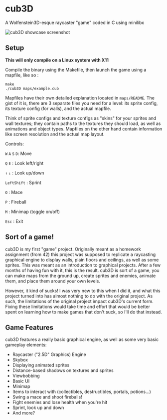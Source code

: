 # cub3D
A Wolfenstein3D-esque raycaster "game" coded in C using minilibx

![cub3D showcase screenshot](https://github.com/NeronTheTyrant/cub3D/blob/main/screenshot.png)

## Setup

**This will only compile on a Linux system with X11**

Compile the binary using the Makefile, then launch the game using a mapfile, like so :
```
make
./cub3D maps/example.cub
```
Mapfiles have their own detailed explanation located in `maps/README`.
The gist of it is, there are 3 separate files you need for a level: its sprite config, its texture config (for walls), and the actual mapfile. 

Think of sprite configs and texture configs as "skins" for your sprites and wall textures; they contain paths to the textures they should load, as well as animations and object types.
Mapfiles on the other hand contain information like screen resolution and the actual map layout.

Controls:

`W` `A` `S` `D`: Move

`Q` `E` : Look left/right

`↑` `↓` : Look up/down

`LeftShift` : Sprint

`O` : Mace

`P` : Fireball

`M` : Minimap (toggle on/off)

`Esc` : Exit

## Sort of a game!

cub3D is my first "game" project. Originally meant as a homework assignment (from 42) this project was supposed to replicate a raycasting graphical engine to display walls, plain floors and ceilings, as well as some sprites. This was meant as an introduction to graphical projects.
After a few months of having fun with it, this is the result. cub3D is sort of a game, you can make maps from the ground up, create sprites and enemies, animate them, and place them around your own levels.

However, it kind of sucks! I was very new to this when I did it, and what this project turned into has almost nothing to do with the original project. As such, the limitations of the original project impact cub3D's current form. Fixing these limitations would take time and effort that would be better spent on learning how to make games that don't suck, so I'll do that instead.

## Game Features

cub3D features a really basic graphical engine, as well as some very basic gameplay elements:

- Raycaster ("2.5D" Graphics) Engine
- Skybox
- Displaying animated sprites
- Distance-based shadows on textures and sprites
- Viewbobbing
- Basic UI
- Minimap
- Items to interact with (collectibles, destructibles, portals, potions...)
- Swing a mace and shoot fireballs!
- Fight enemies and lose health when you're hit
- Sprint, look up and down
- And more?
